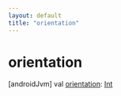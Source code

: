 ```yaml
---
layout: default
title: "orientation"
---
```


# orientation

[androidJvm]
val [orientation](orientation.md): [Int](https://kotlinlang.org/api/core/kotlin-stdlib/kotlin/-int/index.html)